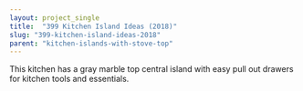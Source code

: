 ```yaml
---
layout: project_single
title:  "399 Kitchen Island Ideas (2018)"
slug: "399-kitchen-island-ideas-2018"
parent: "kitchen-islands-with-stove-top"
---
```

This kitchen has a gray marble top central island with easy pull out drawers for kitchen tools and essentials.